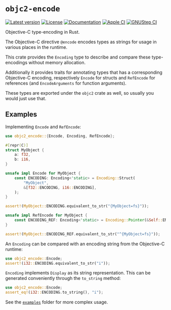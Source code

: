 # `objc2-encode`

[![Latest version](https://badgen.net/crates/v/objc2-encode)](https://crates.io/crates/objc2-encode)
[![License](https://badgen.net/badge/license/MIT/blue)](../LICENSE.txt)
[![Documentation](https://docs.rs/objc2-encode/badge.svg)](https://docs.rs/objc2-encode/)
[![Apple CI](https://github.com/madsmtm/objc2/actions/workflows/apple.yml/badge.svg)](https://github.com/madsmtm/objc2/actions/workflows/apple.yml)
[![GNUStep CI](https://github.com/madsmtm/objc2/actions/workflows/gnustep.yml/badge.svg)](https://github.com/madsmtm/objc2/actions/workflows/gnustep.yml)

Objective-C type-encoding in Rust.

The Objective-C directive `@encode` encodes types as strings for usage in
various places in the runtime.

This crate provides the `Encoding` type to describe and compare these
type-encodings without memory allocation.

Additionally it provides traits for annotating types that has a corresponding
Objective-C encoding, respectively `Encode` for structs and `RefEncode` for
references (and `EncodeArguments` for function arguments).

These types are exported under the `objc2` crate as well, so usually you would
just use that.


## Examples

Implementing `Encode` and `RefEncode`:

```rust
use objc2_encode::{Encode, Encoding, RefEncode};

#[repr(C)]
struct MyObject {
    a: f32,
    b: i16,
}

unsafe impl Encode for MyObject {
    const ENCODING: Encoding<'static> = Encoding::Struct(
        "MyObject",
        &[f32::ENCODING, i16::ENCODING],
    );
}

assert!(MyObject::ENCODING.equivalent_to_str("{MyObject=fs}"));

unsafe impl RefEncode for MyObject {
    const ENCODING_REF: Encoding<'static> = Encoding::Pointer(&Self::ENCODING);
}

assert!(MyObject::ENCODING_REF.equivalent_to_str("^{MyObject=fs}"));
```

An `Encoding` can be compared with an encoding string from the Objective-C
runtime:

```rust
use objc2_encode::Encode;
assert!(i32::ENCODING.equivalent_to_str("i"));
```

`Encoding` implements `Display` as its string representation. This can be
generated conveniently through the `to_string` method:

```rust
use objc2_encode::Encode;
assert_eq!(i32::ENCODING.to_string(), "i");
```

See the [`examples`] folder for more complex usage.

[`examples`]: https://github.com/madsmtm/objc2/tree/master/objc2-encode/examples
